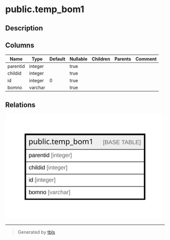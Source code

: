 # public.temp_bom1

## Description

## Columns

| Name | Type | Default | Nullable | Children | Parents | Comment |
| ---- | ---- | ------- | -------- | -------- | ------- | ------- |
| parentid | integer |  | true |  |  |  |
| childid | integer |  | true |  |  |  |
| id | integer | 0 | true |  |  |  |
| bomno | varchar |  | true |  |  |  |

## Relations

![er](public.temp_bom1.svg)

---

> Generated by [tbls](https://github.com/k1LoW/tbls)
